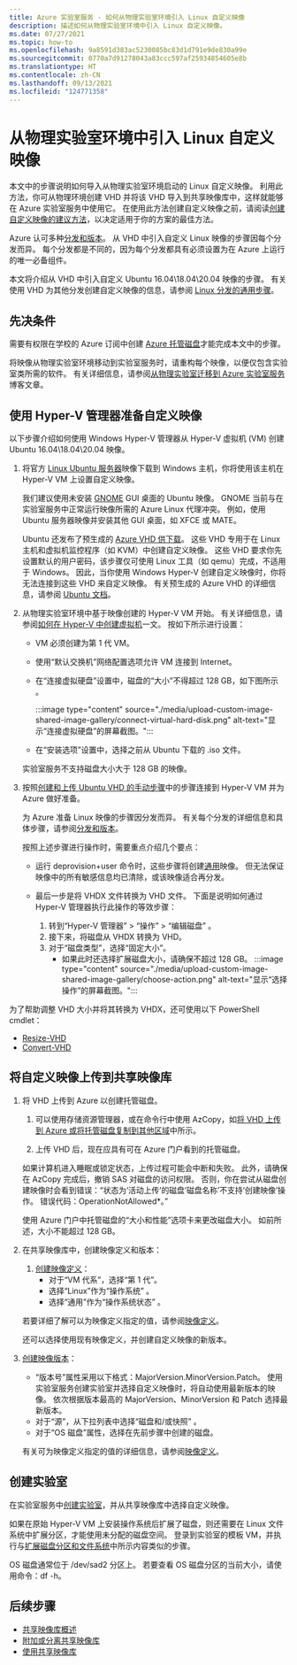 ```yaml
---
title: Azure 实验室服务 - 如何从物理实验室环境引入 Linux 自定义映像
description: 描述如何从物理实验室环境中引入 Linux 自定义映像。
ms.date: 07/27/2021
ms.topic: how-to
ms.openlocfilehash: 9a8591d383ac5230085bc83d1d791e9de830a99e
ms.sourcegitcommit: 0770a7d91278043a83ccc597af25934854605e8b
ms.translationtype: HT
ms.contentlocale: zh-CN
ms.lasthandoff: 09/13/2021
ms.locfileid: "124771358"
---
```

# <a name="bring-a-linux-custom-image-from-your-physical-lab-environment"></a>从物理实验室环境中引入 Linux 自定义映像

本文中的步骤说明如何导入从物理实验室环境启动的 Linux 自定义映像。 利用此方法，你可从物理环境创建 VHD 并将该 VHD 导入到共享映像库中，这样就能够在 Azure 实验室服务中使用它。 在使用此方法创建自定义映像之前，请阅读[创建自定义映像的建议方法](approaches-for-custom-image-creation.md)，以决定适用于你的方案的最佳方法。

Azure 认可多种[分发和版本](../virtual-machines/linux/endorsed-distros.md#supported-distributions-and-versions)。 从 VHD 中引入自定义 Linux 映像的步骤因每个分发而异。 每个分发都是不同的，因为每个分发都具有必须设置为在 Azure 上运行的唯一必备组件。

本文将介绍从 VHD 中引入自定义 Ubuntu 16.04\18.04\20.04 映像的步骤。 有关使用 VHD 为其他分发创建自定义映像的信息，请参阅 [Linux 分发的通用步骤](../virtual-machines/linux/create-upload-generic.md)。

## <a name="prerequisites"></a>先决条件

需要有权限在学校的 Azure 订阅中创建 [Azure 托管磁盘](../virtual-machines/managed-disks-overview.md)才能完成本文中的步骤。

将映像从物理实验室环境移动到实验室服务时，请重构每个映像，以便仅包含实验室类所需的软件。 有关详细信息，请参阅[从物理实验室迁移到 Azure 实验室服务](https://techcommunity.microsoft.com/t5/azure-lab-services/moving-from-a-physical-lab-to-azure-lab-services/ba-p/1654931)博客文章。

## <a name="prepare-a-custom-image-by-using-hyper-v-manager"></a>使用 Hyper-V 管理器准备自定义映像

以下步骤介绍如何使用 Windows Hyper-V 管理器从 Hyper-V 虚拟机 (VM) 创建 Ubuntu 16.04\18.04\20.04 映像。

1. 将官方 [Linux Ubuntu 服务器](https://ubuntu.com/server/docs)映像下载到 Windows 主机，你将使用该主机在 Hyper-V VM 上设置自定义映像。

   我们建议使用未安装 [GNOME](https://www.gnome.org/) GUI 桌面的 Ubuntu 映像。 GNOME 当前与在实验室服务中正常运行映像所需的 Azure Linux 代理冲突。 例如，使用 Ubuntu 服务器映像并安装其他 GUI 桌面，如 XFCE 或 MATE。

   Ubuntu 还发布了预生成的 [Azure VHD 供下载](https://cloud-images.ubuntu.com/)。 这些 VHD 专用于在 Linux 主机和虚拟机监控程序（如 KVM）中创建自定义映像。 这些 VHD 要求你先设置默认的用户密码，该步骤仅可使用 Linux 工具（如 qemu）完成，不适用于 Windows。 因此，当你使用 Windows Hyper-V 创建自定义映像时，你将无法连接到这些 VHD 来自定义映像。 有关预生成的 Azure VHD 的详细信息，请参阅 [Ubuntu 文档](https://help.ubuntu.com/community/UEC/Images?_ga=2.114783623.1858181609.1624392241-1226151842.1623682781#QEMU_invocation)。

1. 从物理实验室环境中基于映像创建的 Hyper-V VM 开始。 有关详细信息，请参阅[如何在 Hyper-V 中创建虚拟机](/windows-server/virtualization/hyper-v/get-started/create-a-virtual-machine-in-hyper-v)一文。 按如下所示进行设置：
    - VM 必须创建为第 1 代 VM。
    - 使用“默认交换机”网络配置选项允许 VM 连接到 Internet。
    - 在“连接虚拟硬盘”设置中，磁盘的“大小”不得超过 128 GB，如下图所示 。

        :::image type="content" source="./media/upload-custom-image-shared-image-gallery/connect-virtual-hard-disk.png" alt-text="显示“连接虚拟硬盘”的屏幕截图。":::

    - 在“安装选项”设置中，选择之前从 Ubuntu 下载的 .iso 文件。

    实验室服务不支持磁盘大小大于 128 GB 的映像。

1. 按照[创建和上传 Ubuntu VHD 的手动步骤](../virtual-machines/linux/create-upload-ubuntu.md#manual-steps)中的步骤连接到 Hyper-V VM 并为 Azure 做好准备。

    为 Azure 准备 Linux 映像的步骤因分发而异。 有关每个分发的详细信息和具体步骤，请参阅[分发和版本](../virtual-machines/linux/endorsed-distros.md#supported-distributions-and-versions)。

    按照上述步骤进行操作时，需要重点介绍几个要点：
    - 运行 deprovision+user 命令时，这些步骤将创建[通用](../virtual-machines/shared-image-galleries.md#generalized-and-specialized-images)映像。 但无法保证映像中的所有敏感信息均已清除，或该映像适合再分发。
    - 最后一步是将 VHDX 文件转换为 VHD 文件。 下面是说明如何通过 Hyper-V 管理器执行此操作的等效步骤：

        1. 转到“Hyper-V 管理器” > “操作” > “编辑磁盘”  。
        1. 接下来，将磁盘从 VHDX 转换为 VHD。
        1. 对于“磁盘类型”，选择“固定大小”。 
            - 如果此时还选择扩展磁盘大小，请确保不超过 128 GB。
            :::image type="content" source="./media/upload-custom-image-shared-image-gallery/choose-action.png" alt-text="显示“选择操作”的屏幕截图。":::

为了帮助调整 VHD 大小并将其转换为 VHDX，还可使用以下 PowerShell cmdlet：

- [Resize-VHD](/powershell/module/hyper-v/resize-vhd)
- [Convert-VHD](/powershell/module/hyper-v/convert-vhd)

## <a name="upload-the-custom-image-to-a-shared-image-gallery"></a>将自定义映像上传到共享映像库

1. 将 VHD 上传到 Azure 以创建托管磁盘。
    1. 可以使用存储资源管理器，或在命令行中使用 AzCopy，如[将 VHD 上传到 Azure 或将托管磁盘复制到其他区域](../virtual-machines/windows/disks-upload-vhd-to-managed-disk-powershell.md)中所示。

    1. 上传 VHD 后，现在应具有可在 Azure 门户看到的托管磁盘。

    如果计算机进入睡眠或锁定状态，上传过程可能会中断和失败。 此外，请确保在 AzCopy 完成后，撤销 SAS 对磁盘的访问权限。 否则，你在尝试从磁盘创建映像时会看到错误：“状态为‘活动上传’的磁盘‘磁盘名称’不支持‘创建映像’操作。 错误代码：OperationNotAllowed*。”

    使用 Azure 门户中托管磁盘的“大小和性能”选项卡来更改磁盘大小。 如前所述，大小不能超过 128 GB。

1. 在共享映像库中，创建映像定义和版本：
    1. [创建映像定义](../virtual-machines/image-version.md)：
        - 对于“VM 代系”，选择“第 1 代”。
        - 选择“Linux”作为“操作系统” 。
        - 选择“通用”作为“操作系统状态” 。

    若要详细了解可以为映像定义指定的值，请参阅[映像定义](../virtual-machines/shared-image-galleries.md#image-definitions)。

    还可以选择使用现有映像定义，并创建自定义映像的新版本。

1. [创建映像版本](../virtual-machines/image-version.md)：
    - “版本号”属性采用以下格式：MajorVersion.MinorVersion.Patch。 使用实验室服务创建实验室并选择自定义映像时，将自动使用最新版本的映像。 依次根据版本最高的 MajorVersion、MinorVersion 和 Patch 选择最新版本。
    - 对于“源”，从下拉列表中选择“磁盘和/或快照” 。
    - 对于“OS 磁盘”属性，选择在先前步骤中创建的磁盘。

    有关可为映像定义指定的值的详细信息，请参阅[映像定义](../virtual-machines/shared-image-galleries.md#image-versions)。

## <a name="create-a-lab"></a>创建实验室

在实验室服务中[创建实验室](tutorial-setup-classroom-lab.md)，并从共享映像库中选择自定义映像。

如果在原始 Hyper-V VM 上安装操作系统后扩展了磁盘，则还需要在 Linux 文件系统中扩展分区，才能使用未分配的磁盘空间。  登录到实验室的模板 VM，并执行与[扩展磁盘分区和文件系统](../virtual-machines/linux/expand-disks.md#expand-a-disk-partition-and-filesystem)中所示内容类似的步骤。

OS 磁盘通常位于 /dev/sad2 分区上。 若要查看 OS 磁盘分区的当前大小，请使用命令：df -h。

## <a name="next-steps"></a>后续步骤

- [共享映像库概述](../virtual-machines/shared-image-galleries.md)
- [附加或分离共享映像库](how-to-attach-detach-shared-image-gallery.md)
- [使用共享映像库](how-to-use-shared-image-gallery.md)
